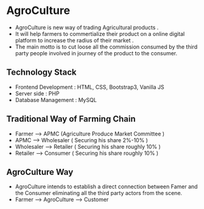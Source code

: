 # AgroCulture
- AgroCulture is new way of trading Agricultural products .
- It will help farmers to commertialize their product on a online digital platform to increase the radius of their market .
- The main motto is to cut loose all the commission consumed by the third party people involved in journey of the product to the consumer.

## Technology Stack
* Frontend Development : HTML, CSS, Bootstrap3, Vanilla JS
* Server side : PHP
* Database Management : MySQL

## Traditional Way of Farming Chain
* Farmer     --> APMC (Agriculture Produce Market Committee )
* APMC       --> Wholesaler ( Securing his share 2%-10% )
* Wholesaler --> Retailer ( Securing his share roughly 10% )   
* Retailer   --> Consumer ( Securing his share roughly 10% )

## AgroCulture Way
* AgroCulture intends to establish a direct connection between Famer and the Consumer eliminating all the third party actors from the scene.
* Farmer --> AgroCulture --> Customer



